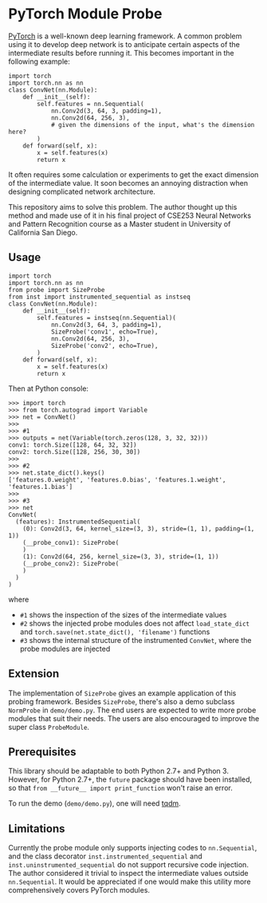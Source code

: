 # PyTorch Module Probe

[PyTorch](http://pytorch.org/) is a well-known deep learning framework. A common problem using it to develop deep network is to anticipate certain aspects of the intermediate results before running it. This becomes important in the following example:

	import torch
	import torch.nn as nn
	class ConvNet(nn.Module):
	    def __init__(self):
	        self.features = nn.Sequential(
	            nn.Conv2d(3, 64, 3, padding=1),
	            nn.Conv2d(64, 256, 3),
	            # given the dimensions of the input, what's the dimension here?
	        )
	    def forward(self, x):
	        x = self.features(x)
	        return x

It often requires some calculation or experiments to get the exact dimension of the intermediate value. It soon becomes an annoying distraction when designing complicated network architecture.

This repository aims to solve this problem. The author thought up this method and made use of it in his final project of CSE253 Neural Networks and Pattern Recognition course as a Master student in University of California San Diego.

## Usage

	import torch
	import torch.nn as nn
	from probe import SizeProbe
	from inst import instrumented_sequential as instseq
	class ConvNet(nn.Module):
	    def __init__(self):
	        self.features = instseq(nn.Sequential)(
	            nn.Conv2d(3, 64, 3, padding=1),
	            SizeProbe('conv1', echo=True),
	            nn.Conv2d(64, 256, 3),
	            SizeProbe('conv2', echo=True),
	        )
	    def forward(self, x):
	        x = self.features(x)
	        return x

Then at Python console:

	>>> import torch
	>>> from torch.autograd import Variable
	>>> net = ConvNet()
	>>>
	>>> #1
	>>> outputs = net(Variable(torch.zeros(128, 3, 32, 32)))
	conv1: torch.Size([128, 64, 32, 32])
	conv2: torch.Size([128, 256, 30, 30])
	>>>
	>>> #2
	>>> net.state_dict().keys()
	['features.0.weight', 'features.0.bias', 'features.1.weight', 'features.1.bias']
	>>>
	>>> #3
	>>> net
	ConvNet(
	  (features): InstrumentedSequential(
	    (0): Conv2d(3, 64, kernel_size=(3, 3), stride=(1, 1), padding=(1, 1))
	    (__probe_conv1): SizeProbe(
	    )
	    (1): Conv2d(64, 256, kernel_size=(3, 3), stride=(1, 1))
	    (__probe_conv2): SizeProbe(
	    )
	  )
	)

where

- `#1` shows the inspection of the sizes of the intermediate values
- `#2` shows the injected probe modules does not affect `load_state_dict` and `torch.save(net.state_dict(), 'filename')` functions
- `#3` shows the internal structure of the instrumented `ConvNet`, where the probe modules are injected

## Extension

The implementation of `SizeProbe` gives an example application of this probing framework. Besides `SizeProbe`, there's also a demo subclass `NormProbe` in `demo/demo.py`. The end users are expected to write more probe modules that suit their needs. The users are also encouraged to improve the super class `ProbeModule`.

## Prerequisites

This library should be adaptable to both Python 2.7+ and Python 3. However, for Python 2.7+, the `future` package should have been installed, so that `from __future__ import print_function` won't raise an error.

To run the demo (`demo/demo.py`), one will need [tqdm](https://pypi.python.org/pypi/tqdm).

## Limitations

Currently the probe module only supports injecting codes to `nn.Sequential`, and the class decorator `inst.instrumented_sequential` and `inst.uninstrumented_sequential` do not support recursive code injection. The author considered it trivial to inspect the intermediate values outside `nn.Sequential`. It would be appreciated if one would make this utility more comprehensively covers PyTorch modules.
